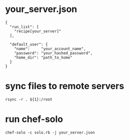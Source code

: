 
# your_server.json

    {
      "run_list": [
        "recipe[your_server]"
      ],
    
      "default_user": {
        "name":     "your_account_name",
        "password": "your_hashed_password",
        "home_dir": "path_to_home"
      }
    }

# sync files to remote servers

    rsync -r . ${1}:/root

# run chef-solo

    chef-solo -c solo.rb -j your_server.json


